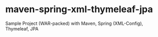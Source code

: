 maven-spring-xml-thymeleaf-jpa
==============================

Sample Project (WAR-packed) with Maven, Spring (XML-Config), Thymeleaf, JPA
